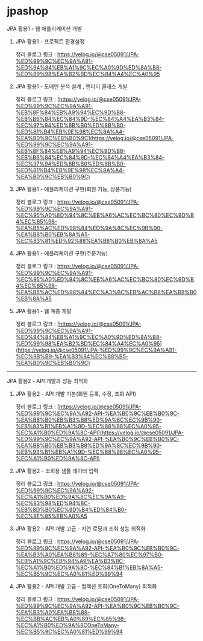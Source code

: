 # jpashop
JPA 활용1 - 웹 애플리케이션 개발

1. JPA 활용1 - 프로젝트 환경설정
   
   정리 블로그 링크 : https://velog.io/@cse05091/JPA-%ED%99%9C%EC%9A%A91-%ED%94%84%EB%A1%9C%EC%A0%9D%ED%8A%B8-%ED%99%98%EA%B2%BD%EC%84%A4%EC%A0%95
3. JPA 활용1 - 도메인 분석 설계 , 엔티티 클래스 개발

   정리 블로그 링크 : [https://velog.io/@cse05091/JPA-%ED%99%9C%EC%9A%A91-%EB%8F%84%EB%A9%94%EC%9D%B8-%EB%B6%84%EC%84%9D-%EC%84%A4%EA%B3%84-%EC%97%94%ED%8B%B0%ED%8B%B0-%ED%81%B4%EB%9E%98%EC%8A%A4-%EA%B0%9C%EB%B0%9C](https://velog.io/@cse05091/JPA-%ED%99%9C%EC%9A%A91-%EB%8F%84%EB%A9%94%EC%9D%B8-%EB%B6%84%EC%84%9D-%EC%84%A4%EA%B3%84-%EC%97%94%ED%8B%B0%ED%8B%B0-%ED%81%B4%EB%9E%98%EC%8A%A4-%EA%B0%9C%EB%B0%9C)
5. JPA 활용1 - 애플리케이션 구현(회원 기능, 상품기능)

   정리 블로그 링크 : https://velog.io/@cse05091/JPA-%ED%99%9C%EC%9A%A91-%EC%95%A0%ED%94%8C%EB%A6%AC%EC%BC%80%EC%9D%B4%EC%85%98-%EA%B5%AC%ED%98%84%ED%9A%8C%EC%9B%90-%EA%B8%B0%EB%8A%A5-%EC%83%81%ED%92%88%EA%B8%B0%EB%8A%A5
6. JPA 활용1 - 애플리케이션 구현(주문기능)

   정리 블로그 링크 : https://velog.io/@cse05091/JPA-%ED%99%9C%EC%9A%A91-%EC%95%A0%ED%94%8C%EB%A6%AC%EC%BC%80%EC%9D%B4%EC%85%98-%EA%B5%AC%ED%98%84%EC%A3%BC%EB%AC%B8%EA%B8%B0%EB%8A%A5
7. JPA 활용1 - 웹 계층 개발
   
   정리 블로그 링크 : [https://velog.io/@cse05091/JPA-%ED%99%9C%EC%9A%A91-%ED%94%84%EB%A1%9C%EC%A0%9D%ED%8A%B8-%ED%99%98%EA%B2%BD%EC%84%A4%EC%A0%95](https://velog.io/@cse05091/JPA-%ED%99%9C%EC%9A%A91-%EC%9B%B9-%EA%B3%84%EC%B8%B5-%EA%B0%9C%EB%B0%9C)

-----------------------------------------------------------------------------------------------------------------------------------------------

JPA 활용2 - API 개발과 성능 최적화
1. JPA 활용2 - API 개발 기본(회원 등록, 수정, 조회 API)

   정리 블로그 링크 : [https://velog.io/@cse05091/JPA-%ED%99%9C%EC%9A%A92-API-%EA%B0%9C%EB%B0%9C-%EA%B8%B0%EB%B3%B8%ED%9A%8C%EC%9B%90-%EB%93%B1%EB%A1%9D-%EC%88%98%EC%A0%95-%EC%A1%B0%ED%9A%8C-API](https://velog.io/@cse05091/JPA-%ED%99%9C%EC%9A%A92-API-%EA%B0%9C%EB%B0%9C-%EA%B8%B0%EB%B3%B8%ED%9A%8C%EC%9B%90-%EB%93%B1%EB%A1%9D-%EC%88%98%EC%A0%95-%EC%A1%B0%ED%9A%8C-API)

3. JPA 활용2 - 조회용 샘플 데이터 입력
   
   정리 블로그 링크 : https://velog.io/@cse05091/JPA-%ED%99%9C%EC%9A%A92-%EC%A1%B0%ED%9A%8C%EC%9A%A9-%EC%83%98%ED%94%8C-%EB%8D%B0%EC%9D%B4%ED%84%B0-%EC%9E%85%EB%A0%A5
5. JPA 활용2 - API 개발 고급 - 지연 로딩과 조회 성능 최적화

   정리 블로그 링크 : https://velog.io/@cse05091/JPA-%ED%99%9C%EC%9A%A92-API-%EA%B0%9C%EB%B0%9C-%EA%B3%A0%EA%B8%89-%EC%A7%80%EC%97%B0-%EB%A1%9C%EB%94%A9%EA%B3%BC-%EC%A1%B0%ED%9A%8C-%EC%84%B1%EB%8A%A5-%EC%B5%9C%EC%A0%81%ED%99%94
7. JPA 활용2 - API 개발 고급 - 컬렉션 조회(OneToMany) 최적화

   정리 블로그 링크 : https://velog.io/@cse05091/JPA-%ED%99%9C%EC%9A%A92-API-%EA%B0%9C%EB%B0%9C-%EA%B3%A0%EA%B8%89-%EC%BB%AC%EB%A0%89%EC%85%98-%EC%A1%B0%ED%9A%8COneToMany-%EC%B5%9C%EC%A0%81%ED%99%94
